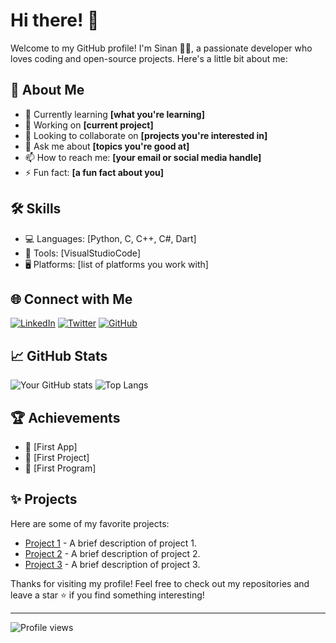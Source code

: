 # Hi there! 👋

Welcome to my GitHub profile! I'm Sinan 👨‍💻, a passionate developer who loves coding and open-source projects. Here's a little bit about me:

## 🚀 About Me

- 🌱 Currently learning **[what you're learning]**
- 🔭 Working on **[current project]**
- 👯 Looking to collaborate on **[projects you're interested in]**
- 💬 Ask me about **[topics you're good at]**
- 📫 How to reach me: **[your email or social media handle]**
- ⚡ Fun fact: **[a fun fact about you]**

## 🛠️ Skills

- 💻 Languages: [Python, C, C++, C#, Dart]
- 🔧 Tools: [VisualStudioCode]
- 🖥️ Platforms: [list of platforms you work with]

## 🌐 Connect with Me

[![LinkedIn](https://img.shields.io/badge/LinkedIn-0077B5?logo=linkedin&logoColor=white)](https://www.linkedin.com/in/sinan-cicek-a51b77262/)
[![Twitter](https://img.shields.io/badge/Twitter-1DA1F2?logo=twitter&logoColor=white)](https://twitter.com/your-profile)
[![GitHub](https://img.shields.io/badge/GitHub-100000?logo=github&logoColor=white)](https://github.com/your-profile)

## 📈 GitHub Stats

![Your GitHub stats](https://github-readme-stats.vercel.app/api?username=Sinjiin&show_icons=true&theme=radical)
![Top Langs](https://github-readme-stats.vercel.app/api/top-langs/?username=Sinjiin&layout=compact&theme=radical)

## 🏆 Achievements

- 🥇 [First App]
- 🥈 [First Project]
- 🥉 [First Program]


## ✨ Projects

Here are some of my favorite projects:

- [Project 1](link-to-project) - A brief description of project 1.
- [Project 2](link-to-project) - A brief description of project 2.
- [Project 3](link-to-project) - A brief description of project 3.

Thanks for visiting my profile! Feel free to check out my repositories and leave a star ⭐ if you find something interesting!

---

![Profile views](https://gpvc.arturio.dev/Sinjiin)
